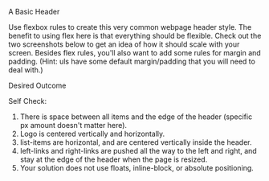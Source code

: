 A Basic Header

Use flexbox rules to create this very common webpage header style. The benefit to using flex here is that everything should be flexible. Check out the two screenshots below to get an idea of how it should scale with your screen. Besides flex rules, you'll also want to add some rules for margin and padding. (Hint: uls have some default margin/padding that you will need to deal with.)

Desired Outcome

Self Check:

1. There is space between all items and the edge of the header (specific px amount doesn't matter here).
2. Logo is centered vertically and horizontally.
3. list-items are horizontal, and are centered vertically inside the header.
4. left-links and right-links are pushed all the way to the left and right, and stay at the edge of the header when the page is resized.
5. Your solution does not use floats, inline-block, or absolute positioning.

